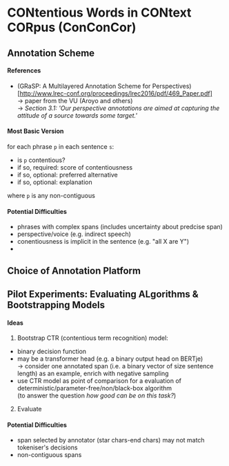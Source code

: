 # CONtentious Words in CONtext CORpus (ConConCor)



## Annotation Scheme

#### References

 - (GRaSP: A Multilayered Annotation Scheme for Perspectives)[http://www.lrec-conf.org/proceedings/lrec2016/pdf/469_Paper.pdf]  
   -> paper from the VU (Aroyo and others)  
   -> *Section 3.1: 'Our perspective annotations are aimed at capturing the attitude of a source towards some target.'*




#### Most Basic Version

for each phrase `p` in each sentence `s`:
  - is `p` contentious?
  - if so, required: score of contentiousness
  - if so, optional: preferred alternative
  - if so, optional: explanation

where `p` is any non-contiguous



#### Potential Difficulties

 - phrases with complex spans (includes uncertainty about predcise span)
 - perspective/voice (e.g. indirect speech)
 - conentiousness is implicit in the sentence (e.g. "all X are Y")
 -  




## Choice of Annotation Platform





## Pilot Experiments: Evaluating ALgorithms & Bootstrapping Models


#### Ideas

 1. Bootstrap CTR (contentious term recognition) model:  
   - binary decision function 
   - may be a transformer head (e.g. a binary output head on BERTje)  
     -> consider one annotated span (i.e. a binary vector of size sentence length) as an example, enrich with negative sampling
   - use CTR model as point of comparison for a evaluation of deterministic/parameter-free/non/black-box algorithm  
     (to answer the question _how good can be on this task?_)
 
 2. Evaluate 



#### Potential Difficulties

 - span selected by annotator (star chars-end chars) may not match tokeniser's decisions
 - non-contiguous spans 




